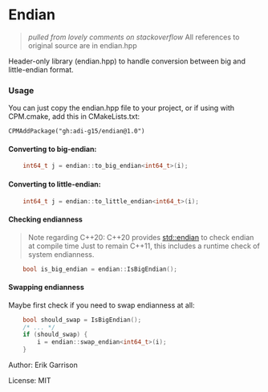 # Endian

> *pulled from lovely comments on stackoverflow*
> All references to original source are in endian.hpp

Header-only library (endian.hpp) to handle conversion between big and
little-endian format.

### Usage

You can just copy the endian.hpp file to your project,
or if using with CPM.cmake, add this in CMakeLists.txt:
```
CPMAddPackage("gh:adi-g15/endian@1.0")
```

#### Converting to big-endian:
```cpp
    int64_t j = endian::to_big_endian<int64_t>(i);
```

#### Converting to little-endian:
```cpp
    int64_t j = endian::to_little_endian<int64_t>(i);
```

#### Checking endianness

> Note regarding C++20: C++20 provides 
[std::endian](https://en.cppreference.com/w/cpp/types/endian) to check endian
> at compile time
> Just to remain C++11, this includes a runtime check of system endianness.

```cpp
    bool is_big_endian = endian::IsBigEndian();
```

#### Swapping endianness
Maybe first check if you need to swap endianness at all:
```cpp
    bool should_swap = IsBigEndian();
    /* ... */
    if (should_swap) {
        i = endian::swap_endian<int64_t>(i);
    }
```

Author: Erik Garrison

License: MIT
